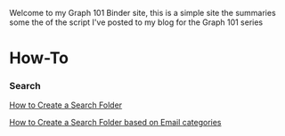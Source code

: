Welcome to my Graph 101 Binder site, this is a simple site the summaries some the of the script I've posted to my blog for the Graph 101 series

# How-To

### **Search**

[How to Create a Search Folder](https://github.com/gscales/Graph-Powershell-101-Binder/blob/master/Search/Creating%20a%20SearchFolder%20in%20a%20Mailbox.md) 

[How to Create a Search Folder based on Email categories](https://github.com/gscales/Graph-Powershell-101-Binder/blob/master/Search/Creating%20a%20Search%20Folder%20based%20on%20Message%20Category.md) 